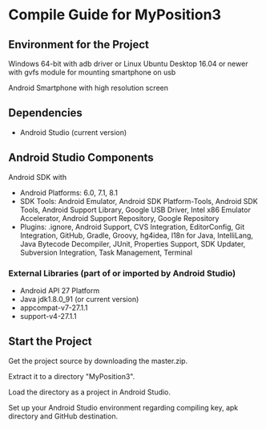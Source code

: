 # Compile Guide for MyPosition3

## Environment for the Project
Windows 64-bit with adb driver
or
Linux Ubuntu Desktop 16.04 or newer with gvfs module for mounting smartphone on usb

Android Smartphone with high resolution screen

## Dependencies
- Android Studio (current version)

## Android Studio Components
Android SDK with
- Android Platforms: 6.0, 7.1, 8.1
- SDK Tools: Android Emulator, Android SDK Platform-Tools, Android SDK Tools, Android Support Library, Google USB Driver, Intel x86 Emulator Accelerator, Android Support Repository, Google Repository
- Plugins: .ignore, Android Support, CVS Integration, EditorConfig, Git Integration, GitHub, Gradle, Groovy, hg4idea, I18n for Java, IntelliLang, Java Bytecode Decompiler, JUnit, Properties Support, SDK Updater, Subversion Integration, Task Management, Terminal 

### External Libraries (part of or imported by Android Studio)
- Android API 27 Platform
- Java jdk1.8.0_91 (or current version)
- appcompat-v7-27.1.1
- support-v4-27.1.1

## Start the Project
Get the project source by downloading the master.zip.

Extract it to a directory "MyPosition3".

Load the directory as a project in Android Studio.

Set up your Android Studio environment regarding compiling key, apk directory and GitHub destination.
